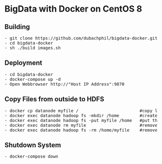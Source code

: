 # BigData with Docker on CentOS 8

## Building
<pre>
- git clone https://github.com/dubachphil/bigdata-docker.git
- cd bigdata-docker
- sh ./build_images.sh
</pre>
## Deployment
<pre>
- cd bigdata-docker
- docker-compose up -d
- Open Webbrowser http://"Host IP Address":9870
</pre>

## Copy Files from outside to HDFS
<pre>
- docker cp datanode myfile /                        #copy localfile to container
- docker exec datanode hadoop fs -mkdir /home        #create a directory in hdfs filesystem
- docker exec datanode hadoop fs -put myfile /home   #put the file into hdfs filesystem
- docker exec datanode rm myfile                     #remove myfile in container
- docker exec datanode hadoop fs -rm /home/myfile    #remove myfile in hdfs filesystem
</pre>
## Shutdown System
<pre>
- docker-compose down
</pre>
